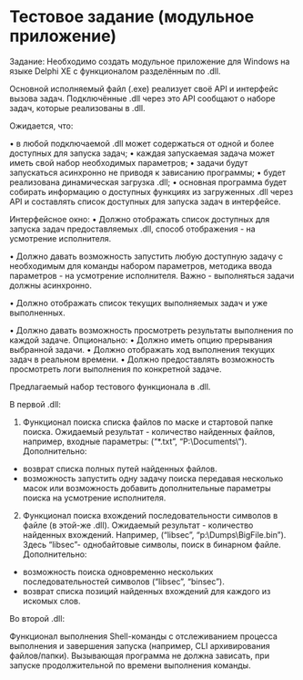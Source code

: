# Тестовое задание (модульное приложение)
Задание:
Необходимо создать модульное приложение для Windows на языке Delphi XE с
функционалом разделённым по .dll.

Основной исполняемый файл (.exe) реализует своё API и интерфейс вызова задач.
Подключённые .dll через это API сообщают о наборе задач, которые реализованы в .dll.

Ожидается, что:

• в любой подключаемой .dll может содержаться от одной и более доступных для
запуска задач;
• каждая запускаемая задача может иметь свой набор необходимых параметров;
• задачи будут запускаться асинхронно не приводя к зависанию программы;
• будет реализована динамическая загрузка .dll;
• основная программа будет собирать информацию о доступных функциях из
загруженных .dll через API и составлять список доступных для запуска задач в
интерфейсе.

Интерфейсное окно:
• Должно отображать список доступных для запуска задач предоставляемых .dll,
способ отображения - на усмотрение исполнителя.

• Должно давать возможность запустить любую доступную задачу с необходимым
для команды набором параметров, методика ввода параметров - на усмотрение
исполнителя. Важно - выполняться задачи должны асинхронно.

• Должно отображать список текущих выполняемых задач и уже выполненных.

• Должно давать возможность просмотреть результаты выполнения по каждой задаче.
Опционально:
• Должно иметь опцию прерывания выбранной задачи.
• Должно отображать ход выполнения текущих задач в реальном времени.
• Должно предоставлять возможность просмотреть логи выполнения по конкретной
задаче.

Предлагаемый набор тестового функционала в .dll.

В первой .dll:
1. Функционал поиска списка файлов по маске и стартовой папке поиска.
Ожидаемый результат - количество найденных файлов, например, входные
параметры: (“*.txt”, “P:\Documents\”).
Дополнительно:
- возврат списка полных путей найденных файлов.
- возможность запустить одну задачу поиска передавая несколько масок или
возможность добавить дополнительные параметры поиска на усмотрение
исполнителя.
2. Функционал поиска вхождений последовательности символов в файле (в этой-же
.dll).
Ожидаемый результат - количество найденных вхождений. Например, (“libsec”,
“p:\Dumps\BigFile.bin”). Здесь “libsec”- однобайтовые символы, поиск в бинарном
файле.
Дополнительно:
- возможность поиска одновременно нескольких последовательностей
символов (“libsec”, “binsec”).
- возврат списка позиций найденных вхождений для каждого из искомых слов.

Во второй .dll:

Функционал выполнения Shell-команды с отслеживанием процесса выполнения и
завершения запуска (например, CLI архивирования файлов/папки). Вызывающая
программа не должна зависать, при запуске продолжительной по времени выполнения
команды.
